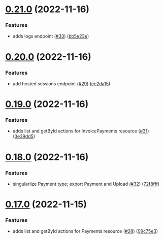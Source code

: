 # [0.21.0](https://github.com/artaio/arta-node/compare/v0.20.0...v0.21.0) (2022-11-16)


### Features

* adds logs endpoint ([#33](https://github.com/artaio/arta-node/issues/33)) ([bb5e23e](https://github.com/artaio/arta-node/commit/bb5e23edb72cfcc5c1e42e84765bb8b1d444e2ba))



# [0.20.0](https://github.com/artaio/arta-node/compare/v0.19.0...v0.20.0) (2022-11-16)


### Features

* add hosted sessions endpoint ([#29](https://github.com/artaio/arta-node/issues/29)) ([ec2da15](https://github.com/artaio/arta-node/commit/ec2da158d4b812c15cd46ab70000850764b9aea9))



# [0.19.0](https://github.com/artaio/arta-node/compare/v0.18.0...v0.19.0) (2022-11-16)


### Features

* adds list and getById actions for InvoicePayments resource ([#31](https://github.com/artaio/arta-node/issues/31)) ([3e39dd5](https://github.com/artaio/arta-node/commit/3e39dd5792ad477965f0052c3b5ad606b86d645c))



# [0.18.0](https://github.com/artaio/arta-node/compare/v0.17.0...v0.18.0) (2022-11-16)


### Features

* singularlize Payment type; export Payment and Upload ([#32](https://github.com/artaio/arta-node/issues/32)) ([72f8fff](https://github.com/artaio/arta-node/commit/72f8fff99ff94e7d2bd3c96db3d4885146c29e1a))



# [0.17.0](https://github.com/artaio/arta-node/compare/v0.16.1...v0.17.0) (2022-11-15)


### Features

* adds list and getById actions for Payments resource ([#28](https://github.com/artaio/arta-node/issues/28)) ([09c75e3](https://github.com/artaio/arta-node/commit/09c75e31cbd78849d375d26330a2a07f1caa32f3))




